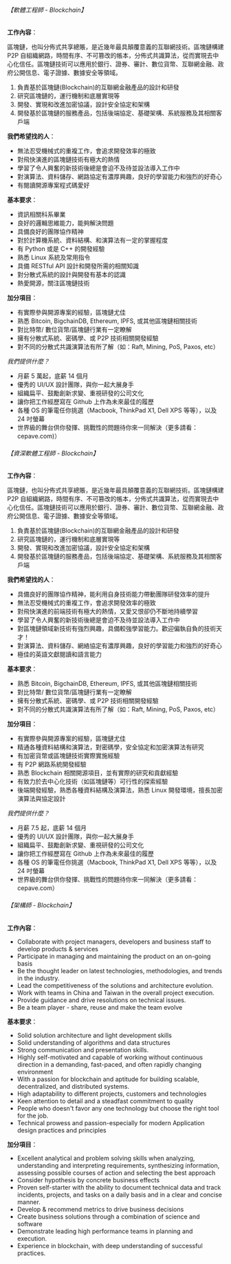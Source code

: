 ###### 【軟體工程師 - Blockchain】

**工作內容**：

區塊鏈，也叫分佈式共享總賬，是近幾年最具顛覆意義的互聯網技術。區塊鏈構建 P2P 自組織網路，時間有序、不可篡改的帳本，分佈式共識算法，從而實現去中心化信任。區塊鏈技術可以應用於銀行、證券、審計、數位貨幣、互聯網金融、政府公開信息、電子證據、數據安全等領域。

1. 負責基於區塊鏈(Blockchain)的互聯網金融產品的設計和研發
2. 研究區塊鏈的，運行機制和底層實現等
3. 開發、實現和改進加密協議，設計安全協定和架構
4. 開發基於區塊鏈的服務產品，包括後端協定、基礎架構、系統服務及其相關客戶端

**我們希望找的人**：

- 無法忍受機械式的重複工作，會追求開發效率的極致
- 對飛快演進的區塊鏈技術有極大的熱情
- 學習了令人興奮的新技術後總是會迫不及待並設法導入工作中
- 對演算法、資料儲存、網路協定有濃厚興趣，良好的學習能力和強烈的好奇心
- 有閱讀開源專案程式碼愛好

**基本要求**：

- 資訊相關科系畢業
- 良好的邏輯思維能力，能夠解決問題
- 具備良好的團隊協作精神
- 對於計算機系統、資料結構、和演算法有一定的掌握程度
- 有 Python 或是 C++ 的開發經驗
- 熟悉 Linux 系統及常用指令
- 具備 RESTful API 設計和開發所需的相關知識
- 對分散式系統的設計與開發有基本的認識
- 熱愛開源，關注區塊鏈技術

**加分項目**：

- 有實際參與開源專案的經驗，區塊鏈尤佳
- 熟悉 Bitcoin, BigchainDB, Ethereum, IPFS, 或其他區塊鏈相關技術
- 對比特幣/ 數位貨幣/區塊鏈行業有一定瞭解
- 擁有分散式系統、密碼學、或 P2P 技術相關開發經驗
- 對不同的分散式共識演算法有所了解（如：Raft, Mining, PoS, Paxos, etc）

*我們提供什麼？*

- 月薪 5 萬起，底薪 14 個月
- 優秀的 UI/UX 設計團隊，與你一起大展身手
- 組織扁平、鼓勵創新求變、重視研發的公司文化
- 讓你把工作經歷寫在 Github 上作為未來最佳的履歷
- 各種 OS 的筆電任你挑選（Macbook, ThinkPad X1, Dell XPS 等等），以及 24 吋螢幕
- 世界級的舞台供你發揮、挑戰性的問題待你來一同解決（更多請看：cepave.com)）

###### 【資深軟體工程師 - Blockchain】

**工作內容**：

區塊鏈，也叫分佈式共享總賬，是近幾年最具顛覆意義的互聯網技術。區塊鏈構建 P2P 自組織網路，時間有序、不可篡改的帳本，分佈式共識算法，從而實現去中心化信任。區塊鏈技術可以應用於銀行、證券、審計、數位貨幣、互聯網金融、政府公開信息、電子證據、數據安全等領域。

1. 負責基於區塊鏈(Blockchain)的互聯網金融產品的設計和研發
2. 研究區塊鏈的，運行機制和底層實現等
3. 開發、實現和改進加密協議，設計安全協定和架構
4. 開發基於區塊鏈的服務產品，包括後端協定、基礎架構、系統服務及其相關客戶端

**我們希望找的人**：

- 具備良好的團隊協作精神，能利用自身技術能力帶動團隊研發效率的提升
- 無法忍受機械式的重複工作，會追求開發效率的極致
- 對飛快演進的前端技術有極大的熱情，又愛又恨卻仍不斷地持續學習
- 學習了令人興奮的新技術後總是會迫不及待並設法導入工作中
- 對區塊鏈領域新技術有強烈興趣，具備較強學習能力。歡迎偏執自負的技術天才！
- 對演算法、資料儲存、網絡協定有濃厚興趣，良好的學習能力和強烈的好奇心
- 極佳的英語文獻閱讀和語言能力

**基本要求**：

- 熟悉 Bitcoin, BigchainDB, Ethereum, IPFS, 或其他區塊鏈相關技術
- 對比特幣/ 數位貨幣/區塊鏈行業有一定瞭解
- 擁有分散式系統、密碼學、或 P2P 技術相關開發經驗
- 對不同的分散式共識演算法有所了解（如：Raft, Mining, PoS, Paxos, etc）

**加分項目**：

- 有實際參與開源專案的經驗，區塊鏈尤佳
- 精通各種資料結構和演算法，對密碼學，安全協定和加密演算法有研究
- 有加密貨幣或區塊鏈技術實際實施經驗
- 有 P2P 網路系統開發經驗
- 熟悉 Blockchain 相關開源項目，並有實際的研究和貢獻經驗
- 有致力於去中心化技術（如區塊鏈等）可行性的探索經驗
- 後端開發經驗，熟悉各種資料結構及演算法，熟悉 Linux 開發環境，擅長加密演算法與協定設計

*我們提供什麼？*

- 月薪 7.5 起，底薪 14 個月
- 優秀的 UI/UX 設計團隊，與你一起大展身手
- 組織扁平、鼓勵創新求變、重視研發的公司文化
- 讓你把工作經歷寫在 Github 上作為未來最佳的履歷
- 各種 OS 的筆電任你挑選（Macbook, ThinkPad X1, Dell XPS 等等），以及 24 吋螢幕
- 世界級的舞台供你發揮、挑戰性的問題待你來一同解決（更多請看：cepave.com）

###### 【架構師 - Blockchain】

**工作內容**：

- Collaborate with project managers, developers and business staff to develop products & services
- Participate in managing and maintaining the product on an on-going basis
- Be the thought leader on latest technologies, methodologies, and trends in the industry.
- Lead the competitiveness of the solutions and architecture evolution.
- Work with teams in China and Taiwan in the overall project execution.
- Provide guidance and drive resolutions on technical issues.
- Be a team player - share, reuse and make the team evolve

**基本要求**：

- Solid solution architecture and light development skills
- Solid understanding of algorithms and data structures
- Strong communication and presentation skills.
- Highly self-motivated and capable of working without continuous direction in a demanding, fast-paced, and often rapidly changing environment
- With a passion for blockchain and aptitude for building scalable, decentralized, and distributed systems.
- High adaptability to different projects, customers and technologies
- Keen attention to detail and a steadfast commitment to quality
- People who doesn't favor any one technology but choose the right tool for the job.
- Technical prowess and passion-especially for modern Application design practices and principles

**加分項目**：

- Excellent analytical and problem solving skills when analyzing, understanding and interpreting requirements, synthesizing information, assessing possible courses of action and selecting the best approach
- Consider hypothesis by concrete business effects
- Proven self-starter with the ability to document technical data and track incidents, projects, and tasks on a daily basis and in a clear and concise manner.
- Develop & recommend metrics to drive business decisions
- Create business solutions through a combination of science and software
- Demonstrate leading high performance teams in planning and execution.
- Experience in blockchain, with deep understanding of successful practices.
